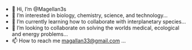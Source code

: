 - 👋 Hi, I’m @Magellan3s
- 👀 I’m interested in biology, chemistry, science, and technology...
- 🌱 I’m currently learning how to collaborate with interplanetary species...
- 💞️ I’m looking to collaborate on solving the worlds medical, ecological and energy problems...
- 📫 How to reach me magallan33@gmail.com ...

<!---
Magellan3s/Magellan3s is a ✨ special ✨ repository because its `README.md` (this file) appears on your GitHub profile.
You can click the Preview link to take a look at your changes.
--->
